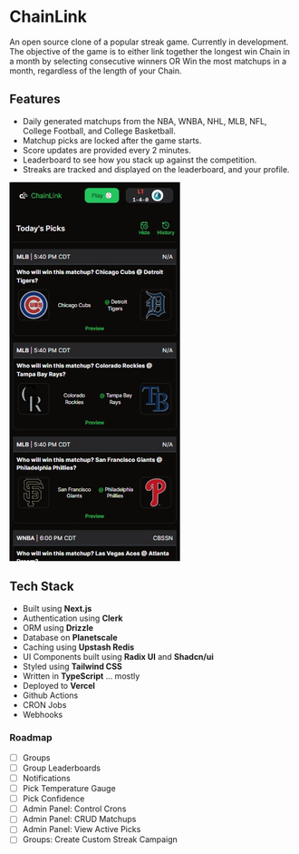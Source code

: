 # ChainLink

An open source clone of a popular streak game. Currently in development.
The objective of the game is to either link together the longest win Chain in a month by selecting consecutive winners OR Win the most matchups in a month, regardless of the length of your Chain.

## Features

- Daily generated matchups from the NBA, WNBA, NHL, MLB, NFL, College Football, and College Basketball.
- Matchup picks are locked after the game starts.
- Score updates are provided every 2 minutes.
- Leaderboard to see how you stack up against the competition.
- Streaks are tracked and displayed on the leaderboard, and your profile.

[![Preview](/public/images/screenshot.png "Preview")](https://chainlink.st)

## Tech Stack

- Built using **Next.js**
- Authentication using **Clerk**
- ORM using **Drizzle**
- Database on **Planetscale**
- Caching using **Upstash Redis**
- UI Components built using **Radix UI** and **Shadcn/ui**
- Styled using **Tailwind CSS**
- Written in **TypeScript** ... mostly
- Deployed to **Vercel**
- Github Actions
- CRON Jobs
- Webhooks

### Roadmap

- [ ] Groups
- [ ] Group Leaderboards
- [ ] Notifications
- [ ] Pick Temperature Gauge
- [ ] Pick Confidence
- [ ] Admin Panel: Control Crons
- [ ] Admin Panel: CRUD Matchups
- [ ] Admin Panel: View Active Picks
- [ ] Groups: Create Custom Streak Campaign
